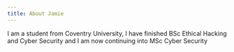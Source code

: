 ```yaml
---
title: About Jamie
---
```


I am a student from Coventry University, I have finished BSc Ethical Hacking and Cyber Security and I am now continuing into MSc Cyber Security
